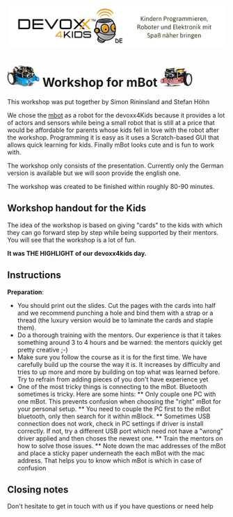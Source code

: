![Devoxx4Kids](./logo.jpg)



# ![Devoxx4Kids](./mbot-left.jpg)  Workshop for mBot  ![Devoxx4Kids](./mbot-right.jpg)

This workshop was put together by Simon Rininsland and Stefan Höhn

We chose the [mbot](http://makeblock.com/mbot-stem-educational-robot-kit-for-kids/) as a robot for the devoxx4Kids because it provides a lot of actors and sensors while being a small robot that is still at a price that would be affordable for parents whose kids fell in love with the robot after the workshop. Programming it is easy as it uses a Scratch-based GUI that allows quick learning for kids. Finally mBot looks cute and is fun to work with.

The workshop only consists of the presentation. Currently only the German version is available but we will soon provide the english one.

The workshop was created to be finished within roughly 80-90 minutes.


## Workshop handout for the Kids
The idea of the workshop is based on giving "cards" to the kids with which they can go forward step by step while being supported by their mentors. You will see that the workshop is a lot of fun. 

**It was THE HIGHLIGHT of our devoxx4kids day.**

## Instructions

**Preparation**: 
* You should print out the slides. Cut the pages with the cards into half and we recommend punching a hole and bind them with a strap or a thread (the luxury version would be to laminate the cards and staple them).
* Do a thorough training with the mentors. Our experience is that it takes something around 3 to 4 hours and be warned: the mentors quickly get pretty creative ;-)
* Make sure you follow the course as it is for the first time. We have carefully build up the course the way it is. It increases by difficulty and tries to up more and more by building on top what was learned before. Try to refrain from adding pieces of you don't have experience yet
* One of the most tricky things is connecting to the mBot. Bluetooth sometimes is tricky. Here are some hints:
** Only couple one PC with one mBot. This prevents confusion when choosing the "right" mBot for your personal setup.
** You need to couple the PC first to the mBot bluetooth, only then search for it within mBlock.
** Sometimes USB connection does not work, check in PC settings if driver is install correctly. If not, try a different USB port which need not have a "wrong" driver applied and then choses the newest one.
** Train the mentors on how to solve those issues.
** Note down the mac addresses of the mBot and place a sticky paper underneath the each mBot with the mac address. That helps you to know which mBot is which in case of confusion

## Closing notes
Don't hesitate to get in touch with us if you have questions or need help





